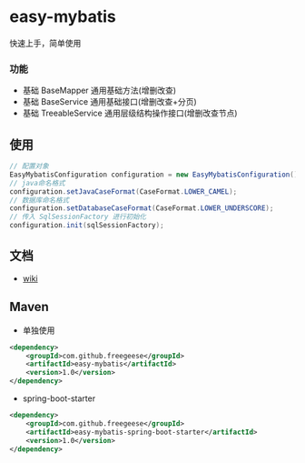 # easy-mybatis

快速上手，简单使用

### 功能

 * 基础 BaseMapper<T> 通用基础方法(增删改查)
 * 基础 BaseService<T> 通用基础接口(增删改查+分页)
 * 基础 TreeableService<T> 通用层级结构操作接口(增删改查节点)

## 使用
```java
// 配置对象
EasyMybatisConfiguration configuration = new EasyMybatisConfiguration();
// java命名格式
configuration.setJavaCaseFormat(CaseFormat.LOWER_CAMEL);
// 数据库命名格式
configuration.setDatabaseCaseFormat(CaseFormat.LOWER_UNDERSCORE);
// 传入 SqlSessionFactory 进行初始化
configuration.init(sqlSessionFactory);
```

## 文档

- [wiki](https://github.com/freegeese/easy-mybatis/wiki)

## Maven

* 单独使用
```xml
<dependency>
    <groupId>com.github.freegeese</groupId>
    <artifactId>easy-mybatis</artifactId>
    <version>1.0</version>
</dependency>
```

* spring-boot-starter
```xml
<dependency>
    <groupId>com.github.freegeese</groupId>
    <artifactId>easy-mybatis-spring-boot-starter</artifactId>
    <version>1.0</version>
</dependency>
```
